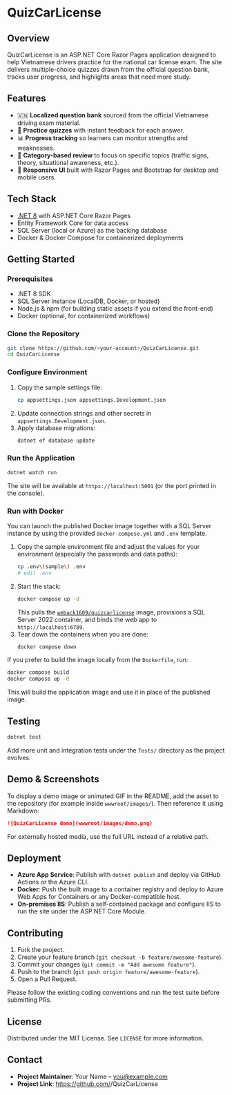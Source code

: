 ﻿# QuizCarLicense

## Overview
QuizCarLicense is an ASP.NET Core Razor Pages application designed to help Vietnamese drivers practice for the national car license exam. The site delivers multiple-choice quizzes drawn from the official question bank, tracks user progress, and highlights areas that need more study.

## Features
- 🇻🇳 **Localized question bank** sourced from the official Vietnamese driving exam material.
- 📝 **Practice quizzes** with instant feedback for each answer.
- 📊 **Progress tracking** so learners can monitor strengths and weaknesses.
- 🔁 **Category-based review** to focus on specific topics (traffic signs, theory, situational awareness, etc.).
- 📱 **Responsive UI** built with Razor Pages and Bootstrap for desktop and mobile users.

## Tech Stack
- [.NET 8](https://dotnet.microsoft.com/) with ASP.NET Core Razor Pages
- Entity Framework Core for data access
- SQL Server (local or Azure) as the backing database
- Docker & Docker Compose for containerized deployments

## Getting Started
### Prerequisites
- .NET 8 SDK
- SQL Server instance (LocalDB, Docker, or hosted)
- Node.js & npm (for building static assets if you extend the front-end)
- Docker (optional, for containerized workflows)

### Clone the Repository
```bash
git clone https://github.com/<your-account>/QuizCarLicense.git
cd QuizCarLicense
```

### Configure Environment
1. Copy the sample settings file:
   ```bash
   cp appsettings.json appsettings.Development.json
   ```
2. Update connection strings and other secrets in `appsettings.Development.json`.
3. Apply database migrations:
   ```bash
   dotnet ef database update
   ```

### Run the Application
```bash
dotnet watch run
```
The site will be available at `https://localhost:5001` (or the port printed in the console).

### Run with Docker

You can launch the published Docker image together with a SQL Server instance by using the provided `docker-compose.yml` and `.env` template.

1. Copy the sample environment file and adjust the values for your environment (especially the passwords and data paths):
   ```bash
   cp .env\(sample\) .env
   # edit .env
   ```
2. Start the stack:
   ```bash
   docker compose up -d
   ```
   This pulls the [`weback1609/quizcarlicense`](https://hub.docker.com/r/weback1609/quizcarlicense) image, provisions a SQL Server 2022 container, and binds the web app to `http://localhost:6789`.
3. Tear down the containers when you are done:
   ```bash
   docker compose down
   ```

If you prefer to build the image locally from the `Dockerfile`, run:
```bash
docker compose build
docker compose up -d
```
This will build the application image and use it in place of the published image.

## Testing
```bash
dotnet test
```
Add more unit and integration tests under the `Tests/` directory as the project evolves.

## Demo & Screenshots
To display a demo image or animated GIF in the README, add the asset to the repository (for example inside `wwwroot/images/`). Then reference it using Markdown:
```markdown
![QuizCarLicense demo](wwwroot/images/demo.png)
```
For externally hosted media, use the full URL instead of a relative path.

## Deployment
- **Azure App Service**: Publish with `dotnet publish` and deploy via GitHub Actions or the Azure CLI.
- **Docker**: Push the built image to a container registry and deploy to Azure Web Apps for Containers or any Docker-compatible host.
- **On-premises IIS**: Publish a self-contained package and configure IIS to run the site under the ASP.NET Core Module.

## Contributing
1. Fork the project.
2. Create your feature branch (`git checkout -b feature/awesome-feature`).
3. Commit your changes (`git commit -m "Add awesome feature"`).
4. Push to the branch (`git push origin feature/awesome-feature`).
5. Open a Pull Request.

Please follow the existing coding conventions and run the test suite before submitting PRs.

## License
Distributed under the MIT License. See `LICENSE` for more information.

## Contact
- **Project Maintainer**: Your Name – <you@example.com>
- **Project Link**: https://github.com/<your-account>/QuizCarLicense